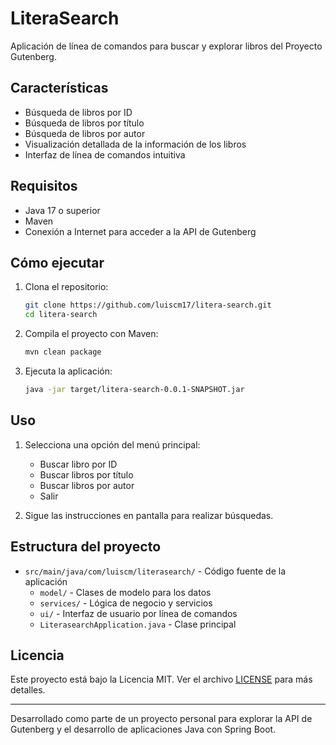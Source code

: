 # LiteraSearch

Aplicación de línea de comandos para buscar y explorar libros del Proyecto Gutenberg.

## Características

- Búsqueda de libros por ID
- Búsqueda de libros por título
- Búsqueda de libros por autor
- Visualización detallada de la información de los libros
- Interfaz de línea de comandos intuitiva

## Requisitos

- Java 17 o superior
- Maven
- Conexión a Internet para acceder a la API de Gutenberg

## Cómo ejecutar

1. Clona el repositorio:

   ```bash
   git clone https://github.com/luiscm17/litera-search.git
   cd litera-search
   ```

2. Compila el proyecto con Maven:

   ```bash
   mvn clean package
   ```

3. Ejecuta la aplicación:

   ```bash
   java -jar target/litera-search-0.0.1-SNAPSHOT.jar
   ```

## Uso

1. Selecciona una opción del menú principal:
   - Buscar libro por ID
   - Buscar libros por título
   - Buscar libros por autor
   - Salir

2. Sigue las instrucciones en pantalla para realizar búsquedas.

## Estructura del proyecto

- `src/main/java/com/luiscm/literasearch/` - Código fuente de la aplicación
  - `model/` - Clases de modelo para los datos
  - `services/` - Lógica de negocio y servicios
  - `ui/` - Interfaz de usuario por línea de comandos
  - `LiterasearchApplication.java` - Clase principal

## Licencia

Este proyecto está bajo la Licencia MIT. Ver el archivo [LICENSE](LICENSE) para más detalles.

---

Desarrollado como parte de un proyecto personal para explorar la API de Gutenberg y el desarrollo de aplicaciones Java con Spring Boot.
